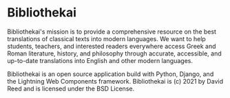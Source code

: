 # Bibliothekai

Bibliothekai's mission is to provide a comprehensive resource on the best translations of classical texts into modern languages. We want to help students, teachers, and interested readers everywhere access Greek and Roman literature, history, and philosophy through accurate, accessible, and up-to-date translations into English and other modern languages.

Bibliothekai is an open source application build with Python, Django, and the Lightning Web Components framework. Bibliothekai is (c) 2021 by David Reed and is licensed under the BSD License.
